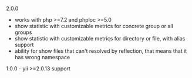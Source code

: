2.0.0 
- works with php >=7.2 and phploc >=5.0
- show statistic with customizable metrics for concrete group or all groups
- show statistic with customizable metrics for directory or file, with alias support
- ability for show files that can't resolved by reflection, that means that it has wrong namespace

1.0.0 - yii >=2.0.13 support
